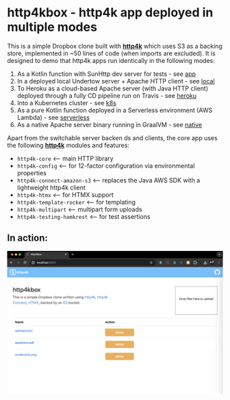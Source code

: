 # http4kbox - http4k app deployed in multiple modes

This is a simple Dropbox clone built with [**http4k**](https://http4k.org) which uses S3 as a backing store, implemented
in ~50 lines of code (when imports are excluded). It is designed to demo that http4k apps run identically in the
following modes:

1. As a Kotlin function with SunHttp dev server for tests - see [app](./app)
1. In a deployed local Undertow server + Apache HTTP client - see [local](./local)
1. To Heroku as a cloud-based Apache server (with Java HTTP client) deployed through a fully CD pipeline run on Travis -
   see [heroku](./heroku-app)
1. Into a Kubernetes cluster - see [k8s](./k8s)
1. As a pure Kotlin function deployed in a Serverless environment (AWS Lambda) - see [serverless](./serverless)
1. As a native Apache server binary running in GraalVM - see [native](./native)

Apart from the switchable server backen   ds and clients, the core app uses the following [**http4k**](https://http4k.org)
modules and features:

- `http4k-core` <-- main HTTP library
- `http4k-config` <-- for 12-factor configuration via environmental properties
- `http4k-connect-amazon-s3` <-- replaces the Java AWS SDK with a lightweight http4k client
- `http4k-htmx` <-- for HTMX support
- `http4k-template-rocker` <-- for templating
- `http4k-multipart` <-- multipart form uploads
- `http4k-testing-hamkrest` <-- for test assertions

## In action:

<img src="image.png"/>
